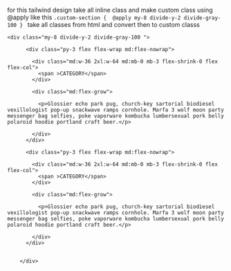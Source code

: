 
for this tailwind design take all inline class and make custom class using @apply 
like this 
`.custom-section { 
@apply my-8 divide-y-2 divide-gray-100
}
`
 take all classes from html and convert then to custom classs
```
<div class="my-8 divide-y-2 divide-gray-100 ">
      
      <div class="py-3 flex flex-wrap md:flex-nowrap">

        <div class="md:w-36 2xl:w-64 md:mb-0 mb-3 flex-shrink-0 flex flex-col">
          <span >CATEGORY</span>
        </div>

        <div class="md:flex-grow">

          <p>Glossier echo park pug, church-key sartorial biodiesel vexillologist pop-up snackwave ramps cornhole. Marfa 3 wolf moon party messenger bag selfies, poke vaporware kombucha lumbersexual pork belly polaroid hoodie portland craft beer.</p>

        </div>
      </div>

      <div class="py-3 flex flex-wrap md:flex-nowrap">

        <div class="md:w-36 2xl:w-64 md:mb-0 mb-3 flex-shrink-0 flex flex-col">
          <span >CATEGORY</span>
        </div>

        <div class="md:flex-grow">

          <p>Glossier echo park pug, church-key sartorial biodiesel vexillologist pop-up snackwave ramps cornhole. Marfa 3 wolf moon party messenger bag selfies, poke vaporware kombucha lumbersexual pork belly polaroid hoodie portland craft beer.</p>

        </div>
      </div>


    </div>
